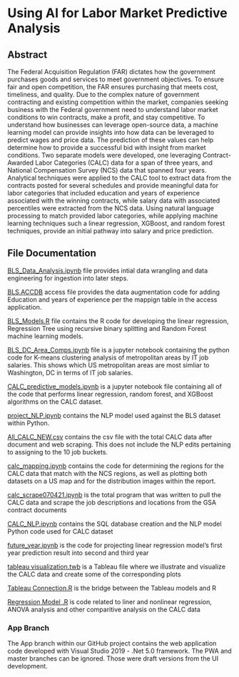 # Using AI for Labor Market Predictive Analysis

## Abstract
The Federal Acquisition Regulation (FAR) dictates how the government purchases goods and services to meet government objectives. To ensure fair and open competition, the FAR ensures purchasing that meets cost, timeliness, and quality. Due to the complex nature of government contracting and existing competition within the market, companies seeking business with the Federal government need to understand labor market conditions to win contracts, make a profit, and stay competitive. To understand how businesses can leverage open-source data, a machine learning model can provide insights into how data can be leveraged to predict wages and price data. The prediction of these values can help determine how to provide a successful bid with insight from market conditions. Two separate models were developed, one leveraging Contract-Awarded Labor Categories (CALC) data for a span of three years, and National Compensation Survey (NCS) data that spanned four years. Analytical techniques were applied to the CALC tool to extract data from the contracts posted for several schedules and provide meaningful data for labor categories that included education and years of experience associated with the winning contracts, while salary data with associated percentiles were extracted from the NCS data. Using natural language processing to match provided labor categories, while applying machine learning techniques such a linear regression, XGBoost, and random forest techniques, provide an initial pathway into salary and price prediction.  

## File Documentation

[BLS_Data_Analysis.ipynb](https://github.com/zpisecki/Team-All-wyn-In/blob/c7098bf16ac65472b3e0ac461509d741c6fbb3bf/BLS%20Data%20Analysis.ipynb) file provides intial data wrangling and data engineering for ingestion into later steps.

[BLS.ACCDB](https://github.com/zpisecki/Team-All-wyn-In/blob/c7098bf16ac65472b3e0ac461509d741c6fbb3bf/BLS.accdb) access file provides the data augmentation code for adding Education and years of experience per the mappign table in the access application.

[BLS_Models.R](https://github.com/zpisecki/Team-All-wyn-In/blob/c7098bf16ac65472b3e0ac461509d741c6fbb3bf/BLS_MODELS.R) file contains the R code for developing the linear regression, Regression Tree using recursive binary splitting and Random Forest machine learning models.

[BLS_DC_Area_Comps.ipynb](https://github.com/zpisecki/Team-All-wyn-In/blob/main/BLS_DC_Area_Comps.ipynb) file is a jupyter notebook containing the python code for K-means clustering analysis of metropolitan areas by IT job salaries. This shows which US metropolitan areas are most simliar to Washington, DC in terms of IT job salaries. 

[CALC_predictive_models.ipynb](https://github.com/zpisecki/Team-All-wyn-In/blob/c7098bf16ac65472b3e0ac461509d741c6fbb3bf/CALC_predictive_models.ipynb) is a jupyter notebook file containing all of the code that performs linear regression, random forest, and XGBoost algorithms on the CALC dataset.

[project_NLP.ipynb](https://github.com/zpisecki/Team-All-wyn-In/blob/c7098bf16ac65472b3e0ac461509d741c6fbb3bf/project_NLP.ipynb) contains the NLP model used against the BLS dataset within Python.

[All_CALC_NEW.csv](https://github.com/zpisecki/Team-All-wyn-In/blob/c7098bf16ac65472b3e0ac461509d741c6fbb3bf/All_CALC_NEW.csv) contains the csv file with the total CALC data after document and web scraping. This does not include the NLP edits pertaining to assigning to the 10 job buckets.

[calc_mapping.ipynb](https://github.com/zpisecki/Team-All-wyn-In/blob/c7098bf16ac65472b3e0ac461509d741c6fbb3bf/calc_mapping.ipynb) contains the code for determining the regions for the CALC data that match with the NCS regions, as well as plotting both datasets on a US map and for the distribution images within the report.

[calc_scrape070421.ipynb](https://github.com/zpisecki/Team-All-wyn-In/blob/c7098bf16ac65472b3e0ac461509d741c6fbb3bf/calc_scrape070421.ipynb) is the total program that was written to pull the CALC data and scrape the job descriptions and locations from the GSA contract documents 

[CALC_NLP.ipynb](https://github.com/zpisecki/Team-All-wyn-In/blob/d9e4506e6f5065975eb0cd080ff46eb835786b58/CALC_NLP.ipynb) contains the SQL database creation and the NLP model Python code used for CALC dataset 

[future_year.ipynb](https://github.com/zpisecki/Team-All-wyn-In/blob/4eacebef18248c0f46ec97be7043a4a163ac69a1/future_year.ipynb) is the code for projecting linear regression model’s first year prediction result into second and third year 

[tableau visualization.twb](https://github.com/zpisecki/Team-All-wyn-In/blob/c7098bf16ac65472b3e0ac461509d741c6fbb3bf/tableau%20visualization.twb) is a Tableau file where we illustrate and visualize the CALC data and create some of the corresponding plots 

[Tableau Connection.R](https://github.com/zpisecki/Team-All-wyn-In/blob/c7098bf16ac65472b3e0ac461509d741c6fbb3bf/Tableau%20Connection.R) is the bridge between the Tableau models and R

[Regression Model .R](https://github.com/zpisecki/Team-All-wyn-In/blob/c7098bf16ac65472b3e0ac461509d741c6fbb3bf/Regression%20Model%20.R) is code related to liner and nonlinear regression, ANOVA analysis and other comparitive analysis on the CALC data

### App Branch
The App branch within our GitHub project contains the web application code developed with Visual Studio 2019 - .Net 5.0 framework. The PWA and master branches can be ignored. Those were draft versions from the UI development.
